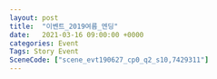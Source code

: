 ```yaml
---
layout: post
title:  "이벤트_2019여름_엔딩"
date:   2021-03-16 09:00:00 +0000
categories: Event
Tags: Story Event
SceneCode: ["scene_evt190627_cp0_q2_s10,7429311"]
---
```

